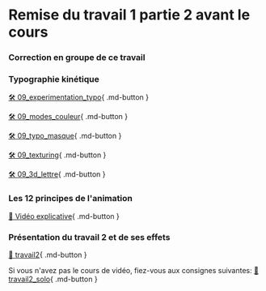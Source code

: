 # Remise du travail 1 partie 2 avant le cours     
### Correction en groupe de ce travail   

      

### Typographie kinétique
[🛠️ 09_experimentation_typo](exercices_ae/09_experimentation_typo.md){ .md-button }       
    
[🛠️ 09_modes_couleur](exercices_ae/09_modes_couleur.md){ .md-button }       
    
[🛠️ 09_typo_masque](exercices_ae/09_typo_masque.md){ .md-button }       
    
[🛠️ 09_texturing](exercices_ae/09_texturing.md){ .md-button }       
    
[🛠️ 09_3d_lettre](exercices_ae/09_3d_lettre.md){ .md-button }       

      
### Les 12 principes de l'animation
[📁 Vidéo explicative]( https://vimeo.com/93206523){ .md-button }          
<vimeo src="93206523"></vimeo>

      
### Présentation du travail 2 et de ses effets   
[💼 travail2](exercices_ae/travail2.md){ .md-button }          

Si vous n'avez pas le cours de vidéo, fiez-vous aux consignes suivantes: 
[💼 travail2_solo](exercices_ae/travail2_solo.md){ .md-button }          
